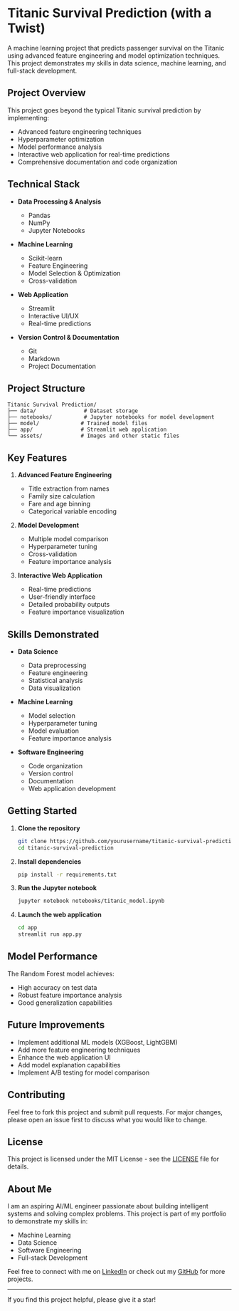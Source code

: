 # Titanic Survival Prediction (with a Twist) 

A machine learning project that predicts passenger survival on the Titanic using advanced feature engineering and model optimization techniques. This project demonstrates my skills in data science, machine learning, and full-stack development.

##  Project Overview

This project goes beyond the typical Titanic survival prediction by implementing:
- Advanced feature engineering techniques
- Hyperparameter optimization
- Model performance analysis
- Interactive web application for real-time predictions
- Comprehensive documentation and code organization

##  Technical Stack

- **Data Processing & Analysis**
  - Pandas
  - NumPy
  - Jupyter Notebooks

- **Machine Learning**
  - Scikit-learn
  - Feature Engineering
  - Model Selection & Optimization
  - Cross-validation

- **Web Application**
  - Streamlit
  - Interactive UI/UX
  - Real-time predictions

- **Version Control & Documentation**
  - Git
  - Markdown
  - Project Documentation

##  Project Structure

```
Titanic Survival Prediction/
├── data/               # Dataset storage
├── notebooks/          # Jupyter notebooks for model development
├── model/             # Trained model files
├── app/               # Streamlit web application
└── assets/            # Images and other static files
```

##  Key Features

1. **Advanced Feature Engineering**
   - Title extraction from names
   - Family size calculation
   - Fare and age binning
   - Categorical variable encoding

2. **Model Development**
   - Multiple model comparison
   - Hyperparameter tuning
   - Cross-validation
   - Feature importance analysis

3. **Interactive Web Application**
   - Real-time predictions
   - User-friendly interface
   - Detailed probability outputs
   - Feature importance visualization

##  Skills Demonstrated

- **Data Science**
  - Data preprocessing
  - Feature engineering
  - Statistical analysis
  - Data visualization

- **Machine Learning**
  - Model selection
  - Hyperparameter tuning
  - Model evaluation
  - Feature importance analysis

- **Software Engineering**
  - Code organization
  - Version control
  - Documentation
  - Web application development

##  Getting Started

1. **Clone the repository**
   ```bash
   git clone https://github.com/yourusername/titanic-survival-prediction.git
   cd titanic-survival-prediction
   ```

2. **Install dependencies**
   ```bash
   pip install -r requirements.txt
   ```

3. **Run the Jupyter notebook**
   ```bash
   jupyter notebook notebooks/titanic_model.ipynb
   ```

4. **Launch the web application**
   ```bash
   cd app
   streamlit run app.py
   ```

##  Model Performance

The Random Forest model achieves:
- High accuracy on test data
- Robust feature importance analysis
- Good generalization capabilities

##  Future Improvements

- Implement additional ML models (XGBoost, LightGBM)
- Add more feature engineering techniques
- Enhance the web application UI
- Add model explanation capabilities
- Implement A/B testing for model comparison

##  Contributing

Feel free to fork this project and submit pull requests. For major changes, please open an issue first to discuss what you would like to change.

##  License

This project is licensed under the MIT License - see the [LICENSE](LICENSE) file for details.

##  About Me

I am an aspiring AI/ML engineer passionate about building intelligent systems and solving complex problems. This project is part of my portfolio to demonstrate my skills in:
- Machine Learning
- Data Science
- Software Engineering
- Full-stack Development

Feel free to connect with me on [LinkedIn](https://www.linkedin.com/in/sharan-garlapati-a00489350/) or check out my [GitHub](https://github.com/ssdoj88/) for more projects.

---
If you find this project helpful, please give it a star! 
